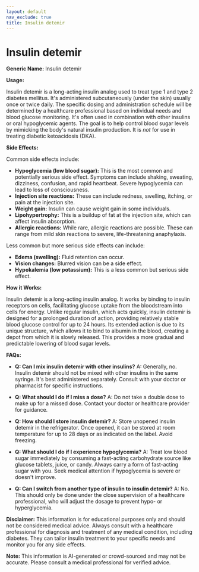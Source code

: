 ```yaml
---
layout: default
nav_exclude: true
title: Insulin detemir
---
```


# Insulin detemir

**Generic Name:** Insulin detemir

**Usage:**

Insulin detemir is a long-acting insulin analog used to treat type 1 and type 2 diabetes mellitus.  It's administered subcutaneously (under the skin) usually once or twice daily.  The specific dosing and administration schedule will be determined by a healthcare professional based on individual needs and blood glucose monitoring.  It's often used in combination with other insulins or oral hypoglycemic agents.  The goal is to help control blood sugar levels by mimicking the body's natural insulin production.  It is *not* for use in treating diabetic ketoacidosis (DKA).

**Side Effects:**

Common side effects include:

* **Hypoglycemia (low blood sugar):** This is the most common and potentially serious side effect. Symptoms can include shaking, sweating, dizziness, confusion, and rapid heartbeat.  Severe hypoglycemia can lead to loss of consciousness.
* **Injection site reactions:**  These can include redness, swelling, itching, or pain at the injection site.
* **Weight gain:**  Insulin can cause weight gain in some individuals.
* **Lipohypertrophy:**  This is a buildup of fat at the injection site, which can affect insulin absorption.
* **Allergic reactions:** While rare, allergic reactions are possible.  These can range from mild skin reactions to severe, life-threatening anaphylaxis.


Less common but more serious side effects can include:

* **Edema (swelling):**  Fluid retention can occur.
* **Vision changes:** Blurred vision can be a side effect.
* **Hypokalemia (low potassium):** This is a less common but serious side effect.

**How it Works:**

Insulin detemir is a long-acting insulin analog. It works by binding to insulin receptors on cells, facilitating glucose uptake from the bloodstream into cells for energy.  Unlike regular insulin, which acts quickly, insulin detemir is designed for a prolonged duration of action, providing relatively stable blood glucose control for up to 24 hours. Its extended action is due to its unique structure, which allows it to bind to albumin in the blood, creating a depot from which it is slowly released. This provides a more gradual and predictable lowering of blood sugar levels.

**FAQs:**

* **Q: Can I mix insulin detemir with other insulins?** A:  Generally, no.  Insulin detemir should not be mixed with other insulins in the same syringe.  It's best administered separately. Consult with your doctor or pharmacist for specific instructions.

* **Q: What should I do if I miss a dose?** A:  Do not take a double dose to make up for a missed dose.  Contact your doctor or healthcare provider for guidance.

* **Q: How should I store insulin detemir?** A:  Store unopened insulin detemir in the refrigerator.  Once opened, it can be stored at room temperature for up to 28 days or as indicated on the label.  Avoid freezing.

* **Q: What should I do if I experience hypoglycemia?** A:  Treat low blood sugar immediately by consuming a fast-acting carbohydrate source like glucose tablets, juice, or candy.  Always carry a form of fast-acting sugar with you.  Seek medical attention if hypoglycemia is severe or doesn't improve.

* **Q: Can I switch from another type of insulin to insulin detemir?** A:  No. This should only be done under the close supervision of a healthcare professional, who will adjust the dosage to prevent hypo- or hyperglycemia.

**Disclaimer:** This information is for educational purposes only and should not be considered medical advice. Always consult with a healthcare professional for diagnosis and treatment of any medical condition, including diabetes.  They can tailor insulin treatment to your specific needs and monitor you for any side effects.


**Note:** This information is AI-generated or crowd-sourced and may not be accurate. Please consult a medical professional for verified advice.